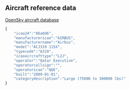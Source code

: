 ## Aircraft reference data

[OpenSky aircraft database](https://opensky-network.org/datasets/metadata/)


```javascript
{
	"icao24":"06a0d6",
	"manufacturericao":"AIRBUS",
	"manufacturername":"Airbus",
	"model":"ACJ319 115X",
	"typecode":"A319",
	"icaoaircrafttype":"L2J",
	"operator":"Qatar Executive",
	"operatorcallsign":"",
	"operatoricao":"QQE",
	"built":"2009-01-01",
	"categorydescription":"Large (75000 to 300000 lbs)"
}
```
